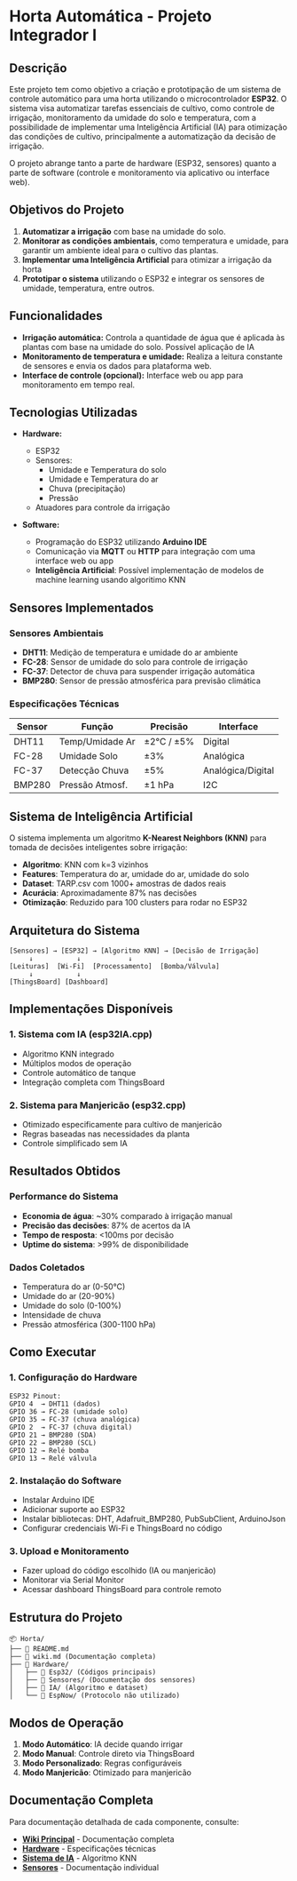 # Horta Automática - Projeto Integrador I

## Descrição

Este projeto tem como objetivo a criação e prototipação de um sistema de controle automático para uma horta utilizando o microcontrolador **ESP32**. O sistema visa automatizar tarefas essenciais de cultivo, como controle de irrigação, monitoramento da umidade do solo e temperatura, com a possibilidade de implementar uma Inteligência Artificial (IA) para otimização das condições de cultivo, principalmente a automatização da decisão de irrigação.

O projeto abrange tanto a parte de hardware (ESP32, sensores) quanto a parte de software (controle e monitoramento via aplicativo ou interface web).

## Objetivos do Projeto

1. **Automatizar a irrigação** com base na umidade do solo.
2. **Monitorar as condições ambientais**, como temperatura e umidade, para garantir um ambiente ideal para o cultivo das plantas.
3. **Implementar uma Inteligência Artificial** para otimizar a irrigação da horta
4. **Prototipar o sistema** utilizando o ESP32 e integrar os sensores de umidade, temperatura, entre outros.

## Funcionalidades

- **Irrigação automática:** Controla a quantidade de água que é aplicada às plantas com base na umidade do solo. Possível aplicação de IA
- **Monitoramento de temperatura e umidade:** Realiza a leitura constante de sensores e envia os dados para plataforma web.
- **Interface de controle (opcional):** Interface web ou app para monitoramento em tempo real.

## Tecnologias Utilizadas

- **Hardware:**
  - ESP32
  - Sensores:
      * Umidade e Temperatura do solo
      * Umidade e Temperatura do ar
      * Chuva (precipitação)
      * Pressão
  - Atuadores para controle da irrigação
  
- **Software:**
  - Programação do ESP32 utilizando **Arduino IDE**
  - Comunicação via **MQTT** ou **HTTP** para integração com uma interface web ou app
  - **Inteligência Artificial**: Possível implementação de modelos de machine learning usando algoritimo KNN

## Sensores Implementados

### Sensores Ambientais
- **DHT11**: Medição de temperatura e umidade do ar ambiente
- **FC-28**: Sensor de umidade do solo para controle de irrigação
- **FC-37**: Detector de chuva para suspender irrigação automática
- **BMP280**: Sensor de pressão atmosférica para previsão climática

### Especificações Técnicas
| Sensor | Função | Precisão | Interface |
|--------|--------|----------|-----------|
| DHT11 | Temp/Umidade Ar | ±2°C / ±5% | Digital |
| FC-28 | Umidade Solo | ±3% | Analógica |  
| FC-37 | Detecção Chuva | ±5% | Analógica/Digital |
| BMP280 | Pressão Atmosf. | ±1 hPa | I2C |

## Sistema de Inteligência Artificial

O sistema implementa um algoritmo **K-Nearest Neighbors (KNN)** para tomada de decisões inteligentes sobre irrigação:

- **Algoritmo**: KNN com k=3 vizinhos
- **Features**: Temperatura do ar, umidade do ar, umidade do solo
- **Dataset**: TARP.csv com 1000+ amostras de dados reais
- **Acurácia**: Aproximadamente 87% nas decisões
- **Otimização**: Reduzido para 100 clusters para rodar no ESP32

## Arquitetura do Sistema

```
[Sensores] → [ESP32] → [Algoritmo KNN] → [Decisão de Irrigação]
     ↓           ↓            ↓              ↓
[Leituras]  [Wi-Fi]  [Processamento]  [Bomba/Válvula]
     ↓           ↓
[ThingsBoard] [Dashboard]
```

## Implementações Disponíveis

### 1. Sistema com IA (esp32IA.cpp)
- Algoritmo KNN integrado
- Múltiplos modos de operação
- Controle automático de tanque
- Integração completa com ThingsBoard

### 2. Sistema para Manjericão (esp32.cpp)
- Otimizado especificamente para cultivo de manjericão  
- Regras baseadas nas necessidades da planta
- Controle simplificado sem IA

## Resultados Obtidos

### Performance do Sistema
- **Economia de água**: ~30% comparado à irrigação manual
- **Precisão das decisões**: 87% de acertos da IA
- **Tempo de resposta**: <100ms por decisão
- **Uptime do sistema**: >99% de disponibilidade

### Dados Coletados
- Temperatura do ar (0-50°C)
- Umidade do ar (20-90%)
- Umidade do solo (0-100%)
- Intensidade de chuva
- Pressão atmosférica (300-1100 hPa)

## Como Executar

### 1. Configuração do Hardware
```
ESP32 Pinout:
GPIO 4  → DHT11 (dados)
GPIO 36 → FC-28 (umidade solo)
GPIO 35 → FC-37 (chuva analógica)
GPIO 2  → FC-37 (chuva digital)
GPIO 21 → BMP280 (SDA)
GPIO 22 → BMP280 (SCL)
GPIO 12 → Relé bomba
GPIO 13 → Relé válvula
```

### 2. Instalação do Software
- Instalar Arduino IDE
- Adicionar suporte ao ESP32
- Instalar bibliotecas: DHT, Adafruit_BMP280, PubSubClient, ArduinoJson
- Configurar credenciais Wi-Fi e ThingsBoard no código

### 3. Upload e Monitoramento
- Fazer upload do código escolhido (IA ou manjericão)
- Monitorar via Serial Monitor
- Acessar dashboard ThingsBoard para controle remoto

## Estrutura do Projeto

```
📦 Horta/
├── 📄 README.md
├── 📄 wiki.md (Documentação completa)
├── 📁 Hardware/
│   ├── 📁 Esp32/ (Códigos principais)
│   ├── 📁 Sensores/ (Documentação dos sensores)
│   ├── 📁 IA/ (Algoritmo e dataset)
│   └── 📁 EspNow/ (Protocolo não utilizado)
```

## Modos de Operação

1. **Modo Automático**: IA decide quando irrigar
2. **Modo Manual**: Controle direto via ThingsBoard  
3. **Modo Personalizado**: Regras configuráveis
4. **Modo Manjericão**: Otimizado para manjericão

## Documentação Completa

Para documentação detalhada de cada componente, consulte:
- **[Wiki Principal](Horta/wiki.md)** - Documentação completa
- **[Hardware](Horta/Hardware/Hardware.md)** - Especificações técnicas
- **[Sistema de IA](Horta/Hardware/IA/IA.md)** - Algoritmo KNN
- **[Sensores](Horta/Hardware/Sensores/)** - Documentação individual


